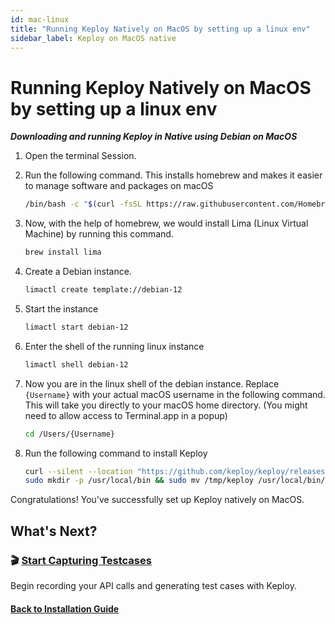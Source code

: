 ```yaml
---
id: mac-linux
title: "Running Keploy Natively on MacOS by setting up a linux env"
sidebar_label: Keploy on MacOS native
---
```


# Running Keploy Natively on MacOS by setting up a linux env

**_Downloading and running Keploy in Native using Debian on MacOS_**

1. Open the terminal Session.
2. Run the following command. This installs homebrew and makes it easier to manage software and packages on macOS

   ```bash
   /bin/bash -c "$(curl -fsSL https://raw.githubusercontent.com/Homebrew/install/HEAD/install.sh)"
   ```

3. Now, with the help of homebrew, we would install Lima (Linux Virtual Machine) by running this command.

   ```bash
   brew install lima
   ```

4. Create a Debian instance.

   ```bash
   limactl create template://debian-12
   ```

5. Start the instance

   ```bash
   limactl start debian-12
   ```

6. Enter the shell of the running linux instance

   ```bash
   limactl shell debian-12
   ```

7. Now you are in the linux shell of the debian instance. Replace `{Username}` with your actual macOS username in the following command. This will take you directly to your macOS home directory. (You might need to allow access to Terminal.app in a popup)

   ```bash
   cd /Users/{Username}
   ```

8. Run the following command to install Keploy

   ```bash
   curl --silent --location "https://github.com/keploy/keploy/releases/latest/download/keploy_linux_arm64.tar.gz" | tar xz --overwrite -C /tmp
   sudo mkdir -p /usr/local/bin && sudo mv /tmp/keploy /usr/local/bin/keploy
   ```

Congratulations! You've successfully set up Keploy natively on MacOS.

## What's Next?

### 🎬 [Start Capturing Testcases](/docs/server/install/#-capturing-testcases)

Begin recording your API calls and generating test cases with Keploy.

#### [Back to Installation Guide](/docs/server/installation/)
